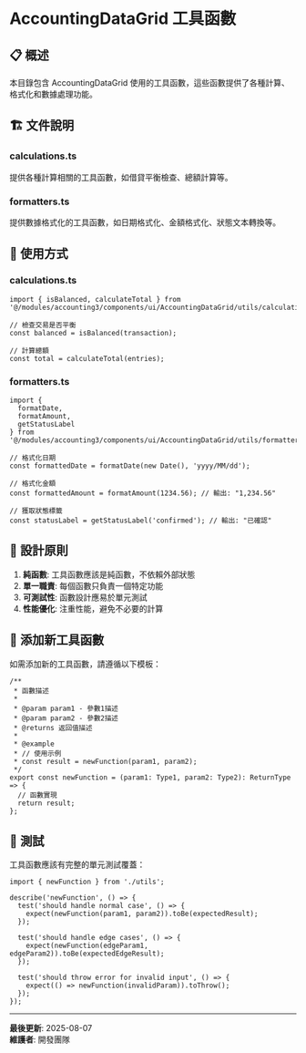 # AccountingDataGrid 工具函數

## 📋 概述

本目錄包含 AccountingDataGrid 使用的工具函數，這些函數提供了各種計算、格式化和數據處理功能。

## 🏗️ 文件說明

### calculations.ts
提供各種計算相關的工具函數，如借貸平衡檢查、總額計算等。

### formatters.ts
提供數據格式化的工具函數，如日期格式化、金額格式化、狀態文本轉換等。

## 🚀 使用方式

### calculations.ts

```tsx
import { isBalanced, calculateTotal } from '@/modules/accounting3/components/ui/AccountingDataGrid/utils/calculations';

// 檢查交易是否平衡
const balanced = isBalanced(transaction);

// 計算總額
const total = calculateTotal(entries);
```

### formatters.ts

```tsx
import { 
  formatDate, 
  formatAmount, 
  getStatusLabel 
} from '@/modules/accounting3/components/ui/AccountingDataGrid/utils/formatters';

// 格式化日期
const formattedDate = formatDate(new Date(), 'yyyy/MM/dd');

// 格式化金額
const formattedAmount = formatAmount(1234.56); // 輸出: "1,234.56"

// 獲取狀態標籤
const statusLabel = getStatusLabel('confirmed'); // 輸出: "已確認"
```

## 🎯 設計原則

1. **純函數**: 工具函數應該是純函數，不依賴外部狀態
2. **單一職責**: 每個函數只負責一個特定功能
3. **可測試性**: 函數設計應易於單元測試
4. **性能優化**: 注重性能，避免不必要的計算

## 🔧 添加新工具函數

如需添加新的工具函數，請遵循以下模板：

```tsx
/**
 * 函數描述
 * 
 * @param param1 - 參數1描述
 * @param param2 - 參數2描述
 * @returns 返回值描述
 * 
 * @example
 * // 使用示例
 * const result = newFunction(param1, param2);
 */
export const newFunction = (param1: Type1, param2: Type2): ReturnType => {
  // 函數實現
  return result;
};
```

## 🧪 測試

工具函數應該有完整的單元測試覆蓋：

```tsx
import { newFunction } from './utils';

describe('newFunction', () => {
  test('should handle normal case', () => {
    expect(newFunction(param1, param2)).toBe(expectedResult);
  });
  
  test('should handle edge cases', () => {
    expect(newFunction(edgeParam1, edgeParam2)).toBe(expectedEdgeResult);
  });
  
  test('should throw error for invalid input', () => {
    expect(() => newFunction(invalidParam)).toThrow();
  });
});
```

---

**最後更新**: 2025-08-07  
**維護者**: 開發團隊
